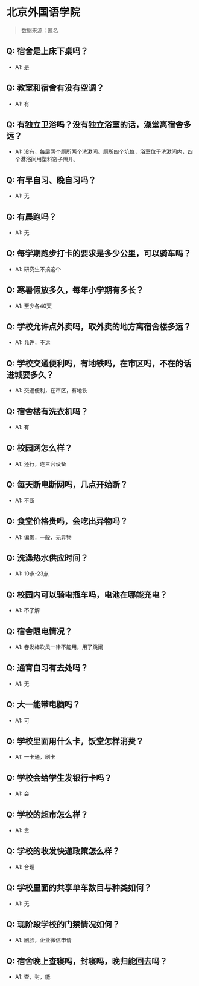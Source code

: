 # 北京外国语学院

> 数据来源：匿名

## Q: 宿舍是上床下桌吗？

- A1: 是

## Q: 教室和宿舍有没有空调？

- A1: 有

## Q: 有独立卫浴吗？没有独立浴室的话，澡堂离宿舍多远？

- A1: 没有，每层两个厕所两个洗漱间。厕所四个坑位，浴室位于洗漱间内，四个淋浴间用塑料帘子隔开。

## Q: 有早自习、晚自习吗？

- A1: 无

## Q: 有晨跑吗？

- A1: 无

## Q: 每学期跑步打卡的要求是多少公里，可以骑车吗？

- A1: 研究生不搞这个

## Q: 寒暑假放多久，每年小学期有多长？

- A1: 至少各40天

## Q: 学校允许点外卖吗，取外卖的地方离宿舍楼多远？

- A1: 允许，不远

## Q: 学校交通便利吗，有地铁吗，在市区吗，不在的话进城要多久？

- A1: 交通便利，在市区，有地铁

## Q: 宿舍楼有洗衣机吗？

- A1: 有

## Q: 校园网怎么样？

- A1: 还行，连三台设备

## Q: 每天断电断网吗，几点开始断？

- A1: 不断

## Q: 食堂价格贵吗，会吃出异物吗？

- A1: 偏贵，一般，无异物

## Q: 洗澡热水供应时间？

- A1: 10点-23点

## Q: 校园内可以骑电瓶车吗，电池在哪能充电？

- A1: 不了解

## Q: 宿舍限电情况？

- A1: 卷发棒吹风一律不能用，用了跳闸

## Q: 通宵自习有去处吗？

- A1: 无

## Q: 大一能带电脑吗？

- A1: 可

## Q: 学校里面用什么卡，饭堂怎样消费？

- A1: 一卡通，刷卡

## Q: 学校会给学生发银行卡吗？

- A1: 会

## Q: 学校的超市怎么样？

- A1: 贵

## Q: 学校的收发快递政策怎么样？

- A1: 合理

## Q: 学校里面的共享单车数目与种类如何？

- A1: 无

## Q: 现阶段学校的门禁情况如何？

- A1: 刷脸，企业微信申请

## Q: 宿舍晚上查寝吗，封寝吗，晚归能回去吗？

- A1: 查，封，能

